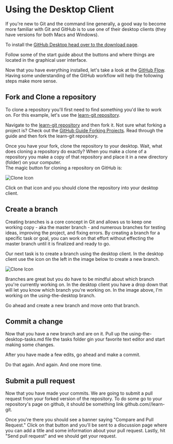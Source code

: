 # Using the Desktop Client 

If you're new to Git and the command line generally, a good way to become more familiar with Git and GitHub is to use one of their desktop clients (they have versions for both Macs and Windows).

To install the [GitHub Desktop head over to the download page](https://desktop.github.com/).

Follow some of the start guide about the buttons and where things are located in the graphical user interface. 

Now that you have everything installed, let's take a look at the [GitHub Flow](https://guides.github.com/introduction/flow/). Having some understanding of the GitHub workflow will help the following steps make more sense. 

## Fork and Clone a repository 

To clone a repository you'll first need to find something you'd like to work on. For this example, let's use the [learn-git repository](https://github.com/bulib/learn-git).

Navigate to the [learn-git repository](https://github.com/bulib/learn-git) and then fork it. Not sure what forking a project is? Check out the [GitHub Guide Forking Projects](https://guides.github.com/activities/forking/). Read through the guide and then fork the learn-git repository. 

Once you have your fork, clone the repository to your desktop. Wait, what does cloning a repository do exactly? When you make a clone of a repository you make a copy of that repository and place it in a new directory (folder) on your computer.  
The magic button for cloning a repository on GitHub is: 

![Clone Icon](https://raw.githubusercontent.com/bulib/learn-git/using-the-desktop/images/using-the-desktop-clone-icon.png)

Click on that icon and you should clone the repository into your desktop client. 

## Create a branch 

Creating branches is a core concept in Git and allows us to keep one working copy - aka the master branch - and numerous branches for testing ideas, improving the project, and fixing errors. By creating a branch for a specific task or goal, you can work on that effort without effecting the master branch until it is finalized and ready to go. 

Our next task is to create a branch using the desktop client. In the desktop client use the icon on the left in the image below to create a new branch. 

![Clone Icon](https://raw.githubusercontent.com/bulib/learn-git/using-the-desktop/images/using-the-desktop-branches.png)

Branches are great but you do have to be mindful about which branch you're currently working on. In the desktop client you have a drop down that will let you know which branch you're working on. In the image above, I'm working on the using-the-desktop branch. 

Go ahead and create a new branch and move onto that branch.  

## Commit a change 

Now that you have a new branch and are on it. Pull up the using-the-desktop-tasks.md file the tasks folder gin your favorite text editor and start making some changes. 

After you have made a few edits, go ahead and make a commit. 

Do that again. And again. And one more time. 

## Submit a pull request 

Now that you have made your commits. We are going to submit a pull request from your forked version of the repository. To do some go to your repository's page on github, it should be something link github.com/<your username>/learn-git. 

Once you're there you should see a banner saying "Compare and Pull Request." Click on that button and you'll be sent to a discussion page where you can add a title and some information about your pull request. Lastly, hit "Send pull request" and we should get your request. 


